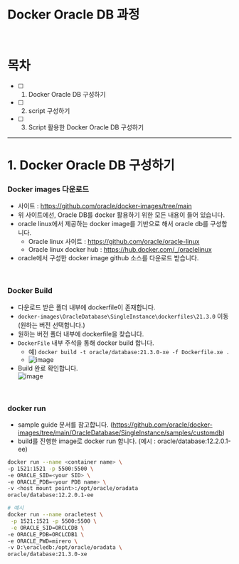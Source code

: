 # Docker Oracle DB 과정

<br>

# 목차
- [ ] 1. Docker Oracle DB 구성하기
- [ ] 2. script 구성하기
- [ ] 3. Script 활용한 Docker Oracle DB 구성하기

--- 

# 1. Docker Oracle DB 구성하기

### Docker images 다운로드
- 사이트 : https://github.com/oracle/docker-images/tree/main
- 위 사이트에선, Oracle DB를 docker 활용하기 위한 모든 내용이 들어 있습니다.
- oracle linux에서 제공하는 docker image를 기반으로 해서 oracle db를 구성합니다.  
  - Oracle linux 사이트 : https://github.com/oracle/oracle-linux
  - Oracle linux docker hub : https://hub.docker.com/_/oraclelinux
- oracle에서 구성한 docker image github 소스를 다운로드 받습니다.

<br>

### Docker Build
- 다운로드 받은 폴더 내부에 dockerfile이 존재합니다.
- `docker-images\OracleDatabase\SingleInstance\dockerfiles\21.3.0` 이동 (원하는 버전 선택합니다.)
- 원하는 버전 폴더 내부에 dockerfile을 찾습니다.
- `DockerFile` 내부 주석을 통해 docker build 합니다.
  - 예) `docker build -t oracle/database:21.3.0-xe -f Dockerfile.xe .`  
  - ![image](https://github.com/SagiK-Repository/Docker_Oracle_DB/assets/66783849/b99b1af2-a6d0-4c2d-baf6-8d8912637de9)
- Build 완료 확인합니다.  
  ![image](https://github.com/SagiK-Repository/Docker_Oracle_DB/assets/66783849/3aac6966-f35c-4e64-ae6c-98ca08607b83)

<br>

### docker run

- sample guide 문서를 참고합니다. (https://github.com/oracle/docker-images/tree/main/OracleDatabase/SingleInstance/samples/customdb)
- build를 진행한 image로 docker run 합니다. (예시 : oracle/database:12.2.0.1-ee)
```bash
docker run --name <container name> \
-p 1521:1521 -p 5500:5500 \
-e ORACLE_SID=<your SID> \
-e ORACLE_PDB=<your PDB name> \
-v <host mount point>:/opt/oracle/oradata
oracle/database:12.2.0.1-ee
```
```bash
# 예시
docker run --name oracletest \
 -p 1521:1521 -p 5500:5500 \
 -e ORACLE_SID=ORCLCDB \
-e ORACLE_PDB=ORCLCDB1 \
-e ORACLE_PWD=mirero \
-v D:\oracledb:/opt/oracle/oradata \
oracle/database:21.3.0-xe
```

